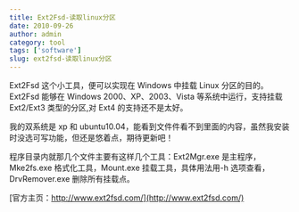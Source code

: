 ```yaml
---
title: Ext2Fsd-读取linux分区
date: 2010-09-26
author: admin
category: tool
tags: ['software']
slug: ext2fsd-读取linux分区
---
```


Ext2Fsd 这个小工具，便可以实现在 Windows 中挂载 Linux
分区的目的。Ext2Fsd 能够在 Windows 2000、XP、2003、Vista
等系统中运行，支持挂载 Ext2/Ext3 类型的分区,对 Ext4 的支持还不是太好。

我的双系统是 xp 和 ubuntu10.04，能看到文件件看不到里面的内容，虽然我安装时没选可写功能，但还是悠着点，期待更新吧！

程序目录内就那几个文件主要有这样几个工具：Ext2Mgr.exe 是主程序，Mke2fs.exe 格式化工具，Mount.exe 挂载工具，具体用法用-h 选项查看，DrvRemover.exe 删除所有挂载点。

[官方主页：http://www.ext2fsd.com/](http://www.ext2fsd.com/)
